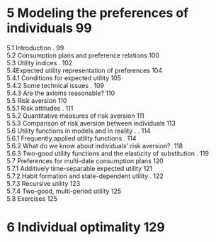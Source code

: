 # 5 Modeling the preferences of individuals 99  

5.1 Introduction . 99   
5.2 Consumption plans and preference relations 100   
5.3 Utility indices . 102   
5.4Expected utility representation of preferences 104   
5.4.1 Conditions for expected utility 105   
5.4.2 Some technical issues . 109   
5.4.3 Are the axioms reasonable? 110   
5.5 Risk aversion 110   
5.5.1 Risk attitudes . 111   
5.5.2 Quantitative measures of risk aversion 111   
5.5.3 Comparison of risk aversion between individuals 113   
5.6 Utility functions in models and in reality . . 114   
5.6.1 Frequently applied utility functions . 114   
5.6.2 What do we know about individuals' risk aversion?. 118   
5.6.3 Two-good utility functions and the elasticity of substitution . 119   
5.7 Preferences for multi-date consumption plans 120   
5.7.1 Additively time-separable expected utility 121   
5.7.2 Habit formation and state-dependent utility . 122   
5.7.3 Recursive utility 123   
5.7.4 Two-good, multi-period utility 125   
5.8 Exercises 125  

# 6 Individual optimality 129  
